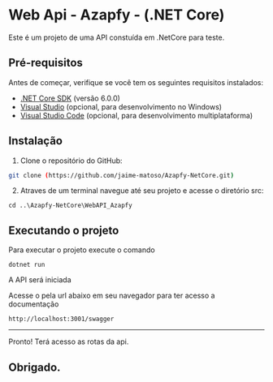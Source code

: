 # Web Api - Azapfy - (.NET Core)

Este é um projeto de uma API constuída em .NetCore para teste.

## Pré-requisitos

Antes de começar, verifique se você tem os seguintes requisitos instalados:

- [.NET Core SDK](https://dotnet.microsoft.com/download) (versão 6.0.0)
- [Visual Studio](https://visualstudio.microsoft.com/) (opcional, para desenvolvimento no Windows)
- [Visual Studio Code](https://code.visualstudio.com/) (opcional, para desenvolvimento multiplataforma)

## Instalação

1. Clone o repositório do GitHub:

```bash
git clone (https://github.com/jaime-matoso/Azapfy-NetCore.git)
```

2. Atraves de um terminal navegue até seu projeto e acesse o diretório src:

```
cd ..\Azapfy-NetCore\WebAPI_Azapfy
```	

## Executando o projeto

Para executar o projeto execute o comando

```
dotnet run
```

A API será iniciada

Acesse o pela url abaixo em seu navegador para ter acesso a documentação

```
http://localhost:3001/swagger
```

---
Pronto! Terá acesso as rotas da api.

Obrigado.
---
